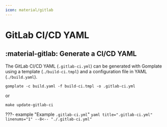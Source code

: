```yaml
---
icon: material/gitlab
---
```


# GitLab CI/CD YAML

## :material-gitlab: Generate a CI/CD YAML

The GitLab CI/CD YAML (`.gitlab-ci.yml`) can be generated with Gomplate using a template
(`./build-ci.tmpl`) and a configuration file in YAML (`./build.yaml`).

```shell
gomplate -c build.yaml -f build-ci.tmpl -o .gitlab-ci.yml
```

or

```shell
make update-gitlab-ci
```

???- example "Example `.gitlab-ci.yml`"
    ```yaml title=".gitlab-ci.yml" linenums="1"
    --8<-- "./.gitlab-ci.yml"
    ```
